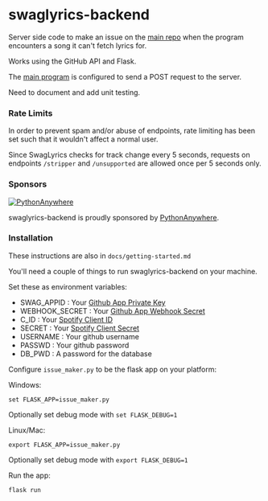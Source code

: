 # swaglyrics-backend
Server side code to make an issue on the [main repo](https://github.com/SwagLyrics/SwagLyrics-For-Spotify) when the 
program encounters a song it can't fetch lyrics for. 

Works using the GitHub API and Flask.

The [main program](https://github.com/SwagLyrics/SwagLyrics-For-Spotify/blob/fbe9428e3458e6cce1396133b84c229ccd974a9e/swaglyrics/cli.py#L57) is configured to send a POST request to the server.

Need to document and add unit testing.

### Rate Limits
In order to prevent spam and/or abuse of endpoints, rate limiting has been set such that it wouldn't affect a normal 
user.

Since SwagLyrics checks for track change every 5 seconds, requests on endpoints `/stripper` and `/unsupported` are 
allowed once per 5 seconds only.

### Sponsors
[![PythonAnywhere](https://www.pythonanywhere.com/static/anywhere/images/PA-logo-small.png)](https://www.pythonanywhere.com/)

swaglyrics-backend is proudly sponsored by [PythonAnywhere](https://www.pythonanywhere.com/).

### Installation

These instructions are also in `docs/getting-started.md`

You'll need a couple of things to run swaglyrics-backend on your machine.

Set these as environment variables:

- SWAG_APPID : Your [Github App Private Key](https://developer.github.com/apps/building-github-apps/authenticating-with-github-apps/#generating-a-private-key)
- WEBHOOK_SECRET : Your [Github App Webhook Secret](https://developer.github.com/webhooks/securing/#setting-your-secret-token)
- C_ID : Your [Spotify Client ID](https://developer.spotify.com/documentation/general/guides/app-settings/)
- SECRET : Your [Spotify Client Secret](https://developer.spotify.com/documentation/general/guides/app-settings/)
- USERNAME : Your github username
- PASSWD : Your github password
- DB_PWD : A password for the database

Configure `issue_maker.py` to be the flask app on your platform:

Windows:

`set FLASK_APP=issue_maker.py`

Optionally set debug mode with `set FLASK_DEBUG=1`

Linux/Mac:

`export FLASK_APP=issue_maker.py`

Optionally set debug mode with `export FLASK_DEBUG=1`

Run the app:

`flask run`

